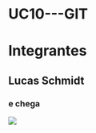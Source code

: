 # UC10---GIT
<h1>Integrantes</h1>
<h2>Lucas Schmidt</h2>
<h3>e chega</h3>

<img src="./225px-Ash_JN">
